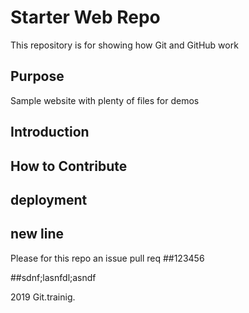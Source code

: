 # Starter Web Repo

This repository is for showing how Git and GitHub work

## Purpose

Sample website with plenty of files for demos

## Introduction

## How to Contribute

## deployment
 ## new line
 
 Please for this repo
 an issue pull req
##123456

##sdnf;lasnfdl;asndf

2019 Git.trainig.
